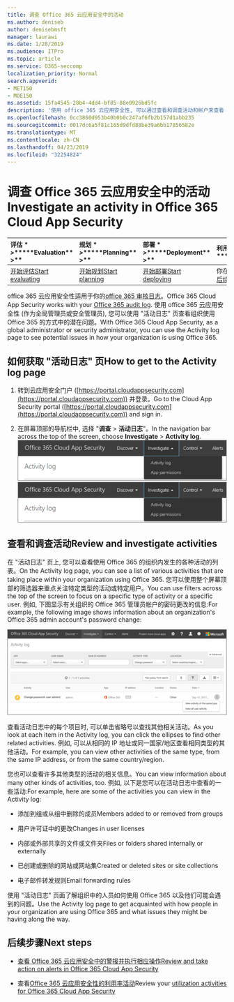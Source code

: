 ```yaml
---
title: 调查 Office 365 云应用安全中的活动
ms.author: deniseb
author: denisebmsft
manager: laurawi
ms.date: 1/28/2019
ms.audience: ITPro
ms.topic: article
ms.service: O365-seccomp
localization_priority: Normal
search.appverid:
- MET150
- MOE150
ms.assetid: 15fa4545-28b4-4dd4-bf85-88e0926bd5fc
description: '使用 office 365 云应用安全性, 可以通过查看和调查活动和帐户来查看 Office 365 环境中发生的情况。 '
ms.openlocfilehash: 0cc3860d953b40b0b0c247af6fb2b157d1abb235
ms.sourcegitcommit: 0017dc6a5f81c165d9dfd88be39a6bb17856582e
ms.translationtype: MT
ms.contentlocale: zh-CN
ms.lasthandoff: 04/23/2019
ms.locfileid: "32254824"
---
```

# <a name="investigate-an-activity-in-office-365-cloud-app-security"></a><span data-ttu-id="3d72c-103">调查 Office 365 云应用安全中的活动</span><span class="sxs-lookup"><span data-stu-id="3d72c-103">Investigate an activity in Office 365 Cloud App Security</span></span>
  
|<span data-ttu-id="3d72c-104">评估 \* *\>*\*</span><span class="sxs-lookup"><span data-stu-id="3d72c-104">\*\*\*\*Evaluation\*\* \>\*\*</span></span>|<span data-ttu-id="3d72c-105">规划 \* *\>*\*</span><span class="sxs-lookup"><span data-stu-id="3d72c-105">\*\*\*\*Planning\*\* \>\*\*</span></span>|<span data-ttu-id="3d72c-106">部署 \* *\>*\*</span><span class="sxs-lookup"><span data-stu-id="3d72c-106">\*\*\*\*Deployment\*\* \>\*\*</span></span>|<span data-ttu-id="3d72c-107">利用率 \* \* \* \*</span><span class="sxs-lookup"><span data-stu-id="3d72c-107">\*\*\*\*Utilization\*\*\*\*</span></span>|
|:-----|:-----|:-----|:-----|
|[<span data-ttu-id="3d72c-108">开始评估</span><span class="sxs-lookup"><span data-stu-id="3d72c-108">Start evaluating</span></span>](office-365-cas-overview.md) <br/> |[<span data-ttu-id="3d72c-109">开始规划</span><span class="sxs-lookup"><span data-stu-id="3d72c-109">Start planning</span></span>](get-ready-for-office-365-cas.md) <br/> |[<span data-ttu-id="3d72c-110">开始部署</span><span class="sxs-lookup"><span data-stu-id="3d72c-110">Start deploying</span></span>](turn-on-office-365-cas.md) <br/> |<span data-ttu-id="3d72c-111">你在这里!</span><span class="sxs-lookup"><span data-stu-id="3d72c-111">You are here!</span></span>  <br/> [<span data-ttu-id="3d72c-112">后续步骤</span><span class="sxs-lookup"><span data-stu-id="3d72c-112">Next steps</span></span>](#next-steps) <br/> |
   
<span data-ttu-id="3d72c-113">office 365 云应用安全性适用于你的[office 365 审核日志](detailed-properties-in-the-office-365-audit-log.md)。</span><span class="sxs-lookup"><span data-stu-id="3d72c-113">Office 365 Cloud App Security works with your [Office 365 audit log](detailed-properties-in-the-office-365-audit-log.md).</span></span> <span data-ttu-id="3d72c-114">使用 office 365 云应用安全性 (作为全局管理员或安全管理员), 您可以使用 "活动日志" 页查看组织使用 Office 365 的方式中的潜在问题。</span><span class="sxs-lookup"><span data-stu-id="3d72c-114">With Office 365 Cloud App Security, as a global administrator or security administrator, you can use the Activity log page to see potential issues in how your organization is using Office 365.</span></span>
  
## <a name="how-to-get-to-the-activity-log-page"></a><span data-ttu-id="3d72c-115">如何获取 "活动日志" 页</span><span class="sxs-lookup"><span data-stu-id="3d72c-115">How to get to the Activity log page</span></span>

1. <span data-ttu-id="3d72c-116">转到云应用安全门户 ([https://portal.cloudappsecurity.com](https://portal.cloudappsecurity.com)) 并登录。</span><span class="sxs-lookup"><span data-stu-id="3d72c-116">Go to the Cloud App Security portal ([https://portal.cloudappsecurity.com](https://portal.cloudappsecurity.com)) and sign in.</span></span>
  
2. <span data-ttu-id="3d72c-117">在屏幕顶部的导航栏中, 选择 "**调查** \> **活动日志**"。</span><span class="sxs-lookup"><span data-stu-id="3d72c-117">In the navigation bar across the top of the screen, choose **Investigate** \> **Activity log**.</span></span><br/><span data-ttu-id="3d72c-118">![在 O365 CAS 门户中, 选择 "调查"。](media/8c7b87c9-71a6-4952-adb2-185e941ffe9a.png)</span><span class="sxs-lookup"><span data-stu-id="3d72c-118">![In the O365 CAS portal, choose Investigate.](media/8c7b87c9-71a6-4952-adb2-185e941ffe9a.png)</span></span>
  
## <a name="review-and-investigate-activities"></a><span data-ttu-id="3d72c-119">查看和调查活动</span><span class="sxs-lookup"><span data-stu-id="3d72c-119">Review and investigate activities</span></span>

<span data-ttu-id="3d72c-120">在 "活动日志" 页上, 您可以查看使用 Office 365 的组织内发生的各种活动的列表。</span><span class="sxs-lookup"><span data-stu-id="3d72c-120">On the Activity log page, you can see a list of various activities that are taking place within your organization using Office 365.</span></span> <span data-ttu-id="3d72c-121">您可以使用整个屏幕顶部的筛选器来重点关注特定类型的活动或特定用户。</span><span class="sxs-lookup"><span data-stu-id="3d72c-121">You can use filters across the top of the screen to focus on a specific type of activity or a specific user.</span></span> <span data-ttu-id="3d72c-122">例如, 下图显示有关组织的 Office 365 管理员帐户的密码更改的信息:</span><span class="sxs-lookup"><span data-stu-id="3d72c-122">For example, the following image shows information about an organization's Office 365 admin account's password change:</span></span>
  
![在 Office 365 Cloud App Security 中, 选择\> "调查活动日志"。](media/5d54600c-59cd-4f33-b4f0-29b75c37baae.png)
  
<span data-ttu-id="3d72c-124">查看活动日志中的每个项目时, 可以单击省略号以查找其他相关活动。</span><span class="sxs-lookup"><span data-stu-id="3d72c-124">As you look at each item in the Activity log, you can click the ellipses to find other related activities.</span></span> <span data-ttu-id="3d72c-125">例如, 可以从相同的 IP 地址或同一国家/地区查看相同类型的其他活动。</span><span class="sxs-lookup"><span data-stu-id="3d72c-125">For example, you can view other activities of the same type, from the same IP address, or from the same country/region.</span></span>
  
<span data-ttu-id="3d72c-126">您也可以查看许多其他类型的活动的相关信息。</span><span class="sxs-lookup"><span data-stu-id="3d72c-126">You can view information about many other kinds of activities, too.</span></span> <span data-ttu-id="3d72c-127">例如, 以下是您可以在活动日志中查看的一些活动:</span><span class="sxs-lookup"><span data-stu-id="3d72c-127">For example, here are some of the activities you can view in the Activity log:</span></span>
  
- <span data-ttu-id="3d72c-128">添加到组或从组中删除的成员</span><span class="sxs-lookup"><span data-stu-id="3d72c-128">Members added to or removed from groups</span></span>
    
- <span data-ttu-id="3d72c-129">用户许可证中的更改</span><span class="sxs-lookup"><span data-stu-id="3d72c-129">Changes in user licenses</span></span>
    
- <span data-ttu-id="3d72c-130">内部或外部共享的文件或文件夹</span><span class="sxs-lookup"><span data-stu-id="3d72c-130">Files or folders shared internally or externally</span></span>
    
- <span data-ttu-id="3d72c-131">已创建或删除的网站或网站集</span><span class="sxs-lookup"><span data-stu-id="3d72c-131">Created or deleted sites or site collections</span></span>
    
- <span data-ttu-id="3d72c-132">电子邮件转发规则</span><span class="sxs-lookup"><span data-stu-id="3d72c-132">Email forwarding rules</span></span>
    
<span data-ttu-id="3d72c-133">使用 "活动日志" 页面了解组织中的人员如何使用 Office 365 以及他们可能会遇到的问题。</span><span class="sxs-lookup"><span data-stu-id="3d72c-133">Use the Activity log page to get acquainted with how people in your organization are using Office 365 and what issues they might be having along the way.</span></span>
  
## <a name="next-steps"></a><span data-ttu-id="3d72c-134">后续步骤</span><span class="sxs-lookup"><span data-stu-id="3d72c-134">Next steps</span></span>

- [<span data-ttu-id="3d72c-135">查看 Office 365 云应用安全中的警报并执行相应操作</span><span class="sxs-lookup"><span data-stu-id="3d72c-135">Review and take action on alerts in Office 365 Cloud App Security</span></span>](review-office-365-cas-alerts.md)
    
- <span data-ttu-id="3d72c-136">查看[Office 365 云应用安全性的利用率活动](utilization-activities-for-ocas.md)</span><span class="sxs-lookup"><span data-stu-id="3d72c-136">Review your [utilization activities for Office 365 Cloud App Security](utilization-activities-for-ocas.md)</span></span>
    

